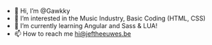 - 👋 Hi, I’m @Gawkky
- 👀 I’m interested in the Music Industry, Basic Coding (HTML, CSS)
- 🌱 I’m currently learning Angular and Sass & LUA!
- 📫 How to reach me hi@jeftheeuwes.be

<!---
Gawkky/Gawkky is a ✨ special ✨ repository because its `README.md` (this file) appears on your GitHub profile.
You can click the Preview link to take a look at your changes.
--->
